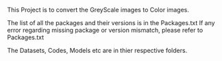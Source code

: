 This Project is to convert the GreyScale images to Color images.

The list of all the packages and their versions is in the Packages.txt
If any error regarding missing package or version mismatch, please refer to Packages.txt

The Datasets, Codes, Models etc are in thier respective folders.


